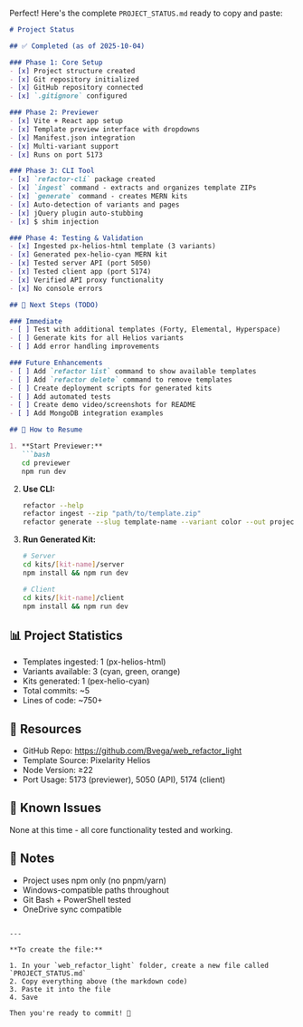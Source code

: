 Perfect! Here's the complete `PROJECT_STATUS.md` ready to copy and paste:

```markdown
# Project Status

## ✅ Completed (as of 2025-10-04)

### Phase 1: Core Setup
- [x] Project structure created
- [x] Git repository initialized
- [x] GitHub repository connected
- [x] `.gitignore` configured

### Phase 2: Previewer
- [x] Vite + React app setup
- [x] Template preview interface with dropdowns
- [x] Manifest.json integration
- [x] Multi-variant support
- [x] Runs on port 5173

### Phase 3: CLI Tool
- [x] `refactor-cli` package created
- [x] `ingest` command - extracts and organizes template ZIPs
- [x] `generate` command - creates MERN kits
- [x] Auto-detection of variants and pages
- [x] jQuery plugin auto-stubbing
- [x] $ shim injection

### Phase 4: Testing & Validation
- [x] Ingested px-helios-html template (3 variants)
- [x] Generated pex-helio-cyan MERN kit
- [x] Tested server API (port 5050)
- [x] Tested client app (port 5174)
- [x] Verified API proxy functionality
- [x] No console errors

## 📝 Next Steps (TODO)

### Immediate
- [ ] Test with additional templates (Forty, Elemental, Hyperspace)
- [ ] Generate kits for all Helios variants
- [ ] Add error handling improvements

### Future Enhancements
- [ ] Add `refactor list` command to show available templates
- [ ] Add `refactor delete` command to remove templates
- [ ] Create deployment scripts for generated kits
- [ ] Add automated tests
- [ ] Create demo video/screenshots for README
- [ ] Add MongoDB integration examples

## 🚀 How to Resume

1. **Start Previewer:**
   ```bash
   cd previewer
   npm run dev
   ```

2. **Use CLI:**
   ```bash
   refactor --help
   refactor ingest --zip "path/to/template.zip"
   refactor generate --slug template-name --variant color --out project-name
   ```

3. **Run Generated Kit:**
   ```bash
   # Server
   cd kits/[kit-name]/server
   npm install && npm run dev

   # Client
   cd kits/[kit-name]/client
   npm install && npm run dev
   ```

## 📊 Project Statistics

- Templates ingested: 1 (px-helios-html)
- Variants available: 3 (cyan, green, orange)
- Kits generated: 1 (pex-helio-cyan)
- Total commits: ~5
- Lines of code: ~750+

## 🔗 Resources

- GitHub Repo: https://github.com/Bvega/web_refactor_light
- Template Source: Pixelarity Helios
- Node Version: ≥22
- Port Usage: 5173 (previewer), 5050 (API), 5174 (client)

## 🐛 Known Issues

None at this time - all core functionality tested and working.

## 📝 Notes

- Project uses npm only (no pnpm/yarn)
- Windows-compatible paths throughout
- Git Bash + PowerShell tested
- OneDrive sync compatible
```

---

**To create the file:**

1. In your `web_refactor_light` folder, create a new file called `PROJECT_STATUS.md`
2. Copy everything above (the markdown code)
3. Paste it into the file
4. Save

Then you're ready to commit! 🚀